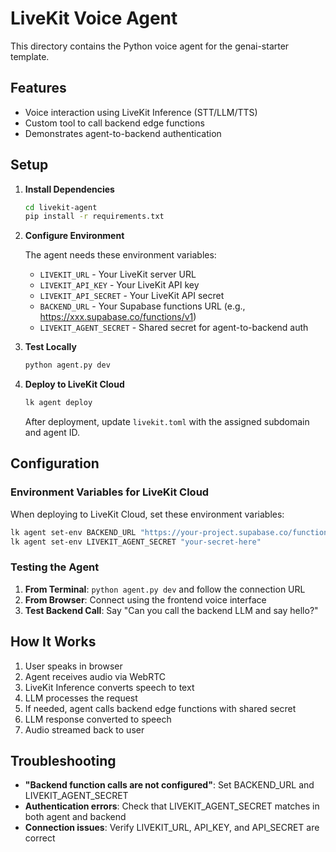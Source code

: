 # LiveKit Voice Agent

This directory contains the Python voice agent for the genai-starter template.

## Features

- Voice interaction using LiveKit Inference (STT/LLM/TTS)
- Custom tool to call backend edge functions
- Demonstrates agent-to-backend authentication

## Setup

1. **Install Dependencies**
   ```bash
   cd livekit-agent
   pip install -r requirements.txt
   ```

2. **Configure Environment**

   The agent needs these environment variables:
   - `LIVEKIT_URL` - Your LiveKit server URL
   - `LIVEKIT_API_KEY` - Your LiveKit API key
   - `LIVEKIT_API_SECRET` - Your LiveKit API secret
   - `BACKEND_URL` - Your Supabase functions URL (e.g., https://xxx.supabase.co/functions/v1)
   - `LIVEKIT_AGENT_SECRET` - Shared secret for agent-to-backend auth

3. **Test Locally**
   ```bash
   python agent.py dev
   ```

4. **Deploy to LiveKit Cloud**
   ```bash
   lk agent deploy
   ```

   After deployment, update `livekit.toml` with the assigned subdomain and agent ID.

## Configuration

### Environment Variables for LiveKit Cloud

When deploying to LiveKit Cloud, set these environment variables:

```bash
lk agent set-env BACKEND_URL "https://your-project.supabase.co/functions/v1"
lk agent set-env LIVEKIT_AGENT_SECRET "your-secret-here"
```

### Testing the Agent

1. **From Terminal**: `python agent.py dev` and follow the connection URL
2. **From Browser**: Connect using the frontend voice interface
3. **Test Backend Call**: Say "Can you call the backend LLM and say hello?"

## How It Works

1. User speaks in browser
2. Agent receives audio via WebRTC
3. LiveKit Inference converts speech to text
4. LLM processes the request
5. If needed, agent calls backend edge functions with shared secret
6. LLM response converted to speech
7. Audio streamed back to user

## Troubleshooting

- **"Backend function calls are not configured"**: Set BACKEND_URL and LIVEKIT_AGENT_SECRET
- **Authentication errors**: Check that LIVEKIT_AGENT_SECRET matches in both agent and backend
- **Connection issues**: Verify LIVEKIT_URL, API_KEY, and API_SECRET are correct
